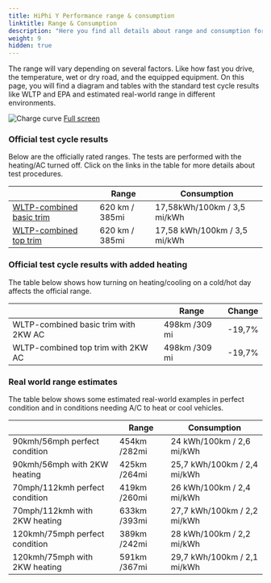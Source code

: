 ```yaml
---
title: HiPhi Y Performance range & consumption
linktitle: Range & Consumption
description: "Here you find all details about range and consumption for HiPhi Y Performance."
weight: 9
hidden: true
---
```

<!-- markdownlint-disable MD033 -->
<object type="image/svg+xml" data="../modelnavigation.svg"></object>

The range will vary depending on several factors. Like how fast you drive, the temperature, wet or dry road, and the equipped equipment. On this page, you will find a diagram and tables with the standard test cycle results like WLTP and EPA and estimated real-world range in different environments. 

![Charge curve](../range.svg  "Range information")
[Full screen](../range.svg)

### Official test cycle results

Below are the officially rated ranges. The tests are performed with the heating/AC turned off. Click on the links in the table for more details about test procedures. 

| | Range  | Consumption  |
|----|-----|------|
| [WLTP-combined basic trim](../../../../../guides/understandingrange/wltp/) | 620 km / 385mi |17,58kWh/100km / 3,5 mi/kWh | 
| [WLTP-combined top trim](../../../../../guides/understandingrange/wltp/) | 620 km / 385mi | 17,58 kWh/100km / 3,5 mi/kWh | 

### Official test cycle results with added heating

The table below shows how turning on heating/cooling on a cold/hot day affects the official range. 

| | Range  | Change  |
|----|-----|------|
| WLTP-combined basic trim with 2KW AC | 498km /309 mi | -19,7%|
| WLTP-combined top trim with 2KW AC | 498km /309 mi | -19,7%|

### Real world range estimates

The table below shows some estimated real-world examples in perfect condition and in conditions needing A/C to heat or cool vehicles. 

| | Range  | Consumption  |
|----|-----|------|
| 90kmh/56mph perfect condition | 454km /282mi| 24 kWh/100km / 2,6 mi/kWh |
| 90kmh/56mph with 2KW heating | 425km /264mi| 25,7 kWh/100km / 2,4 mi/kWh |
| 70mph/112kmh perfect condition | 419km /260mi| 26 kWh/100km / 2,4 mi/kWh|
| 70mph/112kmh with 2KW heating | 633km /393mi| 27,7 kWh/100km / 2,2 mi/kWh  |
| 120kmh/75mph perfect condition | 389km /242mi| 28 kWh/100km / 2,2 mi/kWh |
| 120kmh/75mph with 2KW heating | 591km /367mi| 29,7 kWh/100km / 2,1 mi/kWh |
